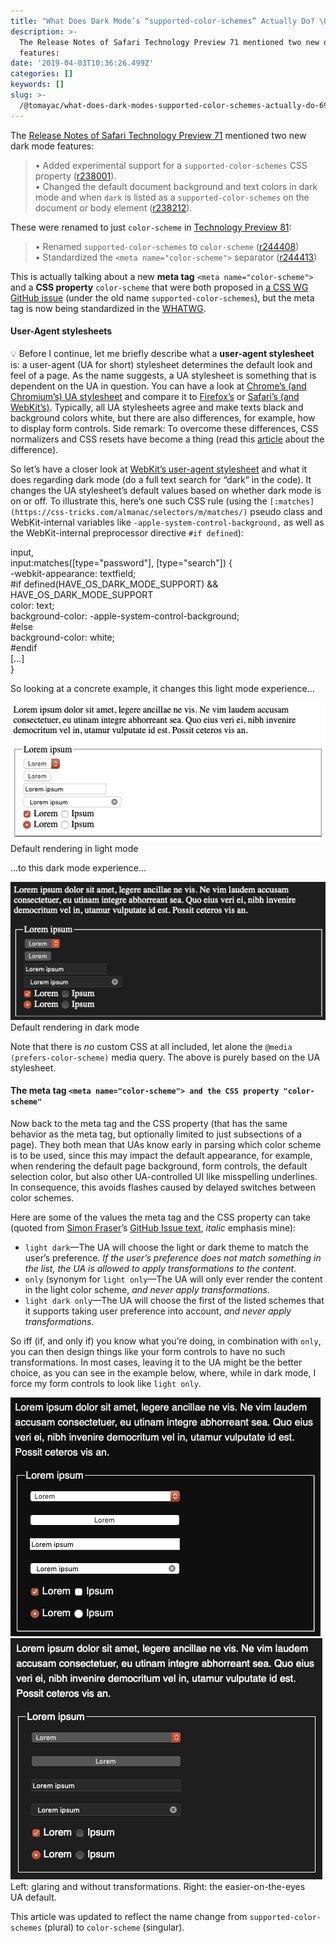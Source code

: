 ```yaml
---
title: "What Does Dark Mode’s “supported-color-schemes” Actually Do? \U0001F914"
description: >-
  The Release Notes of Safari Technology Preview 71 mentioned two new dark mode
  features:
date: '2019-04-03T10:36:26.499Z'
categories: []
keywords: []
slug: >-
  /@tomayac/what-does-dark-modes-supported-color-schemes-actually-do-69c2eacdfa1d
---
```


The [Release Notes of Safari Technology Preview 71](https://webkit.org/blog/8517/release-notes-for-safari-technology-preview-71/) mentioned two new dark mode features:

> • Added experimental support for a `supported-color-schemes` CSS property ([r238001](https://trac.webkit.org/changeset/238001/webkit/)).  
> • Changed the default document background and text colors in dark mode and when `dark` is listed as a `supported-color-schemes` on the document or body element ([r238212](https://trac.webkit.org/changeset/238212/webkit/)).

These were renamed to just `color-scheme` in [Technology Preview 81](https://webkit.org/blog/8834/release-notes-for-safari-technology-preview-81/):

> • Renamed `supported-color-schemes` to `color-scheme` ([r244408](https://trac.webkit.org/changeset/244408/webkit/))  
> • Standardized the `<meta name="color-scheme">` separator ([r244413](https://trac.webkit.org/changeset/244413/webkit/))

This is actually talking about a new **meta tag** `<meta name="color-scheme">` and a **CSS property** `color-scheme` that were both proposed in [a CSS WG GitHub issue](https://github.com/w3c/csswg-drafts/issues/3299) (under the old name `supported-color-schemes`), but the meta tag is now being standardized in the [WHATWG](https://github.com/whatwg/html/issues/4504).

#### User-Agent stylesheets

💡 Before I continue, let me briefly describe what a **user-agent stylesheet** is: a user-agent (UA for short) stylesheet determines the default look and feel of a page. As the name suggests, a UA stylesheet is something that is dependent on the UA in question. You can have a look at [Chrome’s (and Chromium’s) UA stylesheet](https://chromium.googlesource.com/chromium/blink/+/master/Source/core/css/html.css) and compare it to [Firefox’s](https://dxr.mozilla.org/mozilla-central/source/layout/style/res/html.css) or [Safari’s (and WebKit’s)](https://trac.webkit.org/browser/trunk/Source/WebCore/css/html.css). Typically, all UA stylesheets agree and make texts black and background colors white, but there are also differences, for example, how to display form controls. Side remark: To overcome these differences, CSS normalizers and CSS resets have become a thing (read this [article](http://nicolasgallagher.com/about-normalize-css/) about the difference).

So let’s have a closer look at [WebKit’s user-agent stylesheet](https://trac.webkit.org/browser/trunk/Source/WebCore/css/html.css) and what it does regarding dark mode (do a full text search for “dark” in the code). It changes the UA stylesheet’s default values based on whether dark mode is on or off. To illustrate this, here’s one such CSS rule (using the `[:matches](https://css-tricks.com/almanac/selectors/m/matches/)` pseudo class and WebKit-internal variables like `-apple-system-control-background,` as well as the WebKit-internal preprocessor directive `#if defined`):

input,  
input:matches(\[type="password"\], \[type="search"\]) {  
  -webkit-appearance: textfield;  
  #if defined(HAVE\_OS\_DARK\_MODE\_SUPPORT) &&  
      HAVE\_OS\_DARK\_MODE\_SUPPORT  
    color: text;  
    background-color: -apple-system-control-background;  
  #else  
    background-color: white;  
  #endif  
  \[…\]  
}

So looking at a concrete example, it changes this light mode experience…

![Default rendering in light mode](img/1__3qyY34yqYyctFJ5eEgeoIQ.png)
Default rendering in light mode

…to this dark mode experience…

![Default rendering in dark mode](img/1__4T__hSjFgl__BeAjwUTi5uog.png)
Default rendering in dark mode

Note that there is _no_ custom CSS at all included, let alone the `@media (prefers-color-scheme)` media query. The above is purely based on the UA stylesheet.

#### The meta tag `<meta name="color-scheme"> and the CSS property "color-scheme"`

Now back to the meta tag and the CSS property (that has the same behavior as the meta tag, but optionally limited to just subsections of a page). They both mean that UAs know early in parsing which color scheme is to be used, since this may impact the default appearance, for example, when rendering the default page background, form controls, the default selection color, but also other UA-controlled UI like misspelling underlines. In consequence, this avoids flashes caused by delayed switches between color schemes.

Here are some of the values the meta tag and the CSS property can take (quoted from [Simon Fraser](https://github.com/smfr)’s [GitHub Issue text](https://github.com/w3c/csswg-drafts/issues/3299#issue-378507535), _italic_ emphasis mine):

*   `light dark`—The UA will choose the light or dark theme to match the user’s preference. _If the user’s preference does not match something in the list, the UA is allowed to apply transformations to the content_.
*   `only` (synonym for `light only`—The UA will only ever render the content in the light color scheme, _and never apply transformations_.
*   `light dark only`—The UA will choose the first of the listed schemes that it supports taking user preference into account, _and never apply transformations_.

So iff (if, and only if) you know what you’re doing, in combination with `only`, you can then design things like your form controls to have no such transformations. In most cases, leaving it to the UA might be the better choice, as you can see in the example below, where, while in dark mode, I force my form controls to look like `light only`.

![](img/1__0LutJrvpDsXEJDfINY2D0w.png)
![Left: glaring and without transformations. Right: the easier-on-the-eyes UA default.](img/1__rM0uu9Zk415yXfGtvlVjQg.png)
Left: glaring and without transformations. Right: the easier-on-the-eyes UA default.

This article was updated to reflect the name change from `supported-color-schemes` (plural) to `color-scheme` (singular).